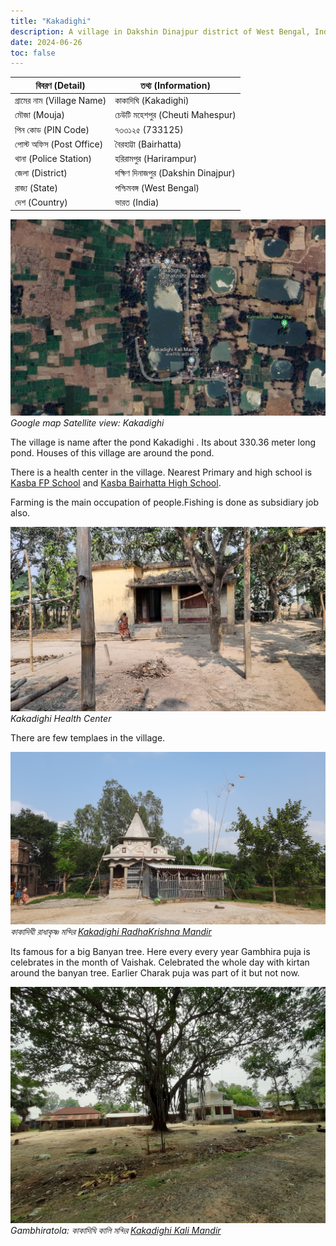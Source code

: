 ```yaml
---
title: "Kakadighi"
description: A village in Dakshin Dinajpur district of West Bengal, India. Discover its unique landmarks and cultural richness.
date: 2024-06-26
toc: false
---
```

 

| বিবরণ (Detail)               | তথ্য (Information)                                 |
|------------------------------|----------------------------------------------------|
| গ্রামের নাম (Village Name)   | কাকাদিঘি (Kakadighi)                               |
| মৌজা (Mouja)                 | চেউটি মহেশপুর (Cheuti Mahespur)                   |
| পিন কোড (PIN Code)           | ৭৩৩১২৫ (733125)                                    |
| পোস্ট অফিস (Post Office)     | বৈরহাট্টা (Bairhatta)                               |
| থানা (Police Station)        | হরিরামপুর (Harirampur)                             |
| জেলা (District)              | দক্ষিণ দিনাজপুর (Dakshin Dinajpur)                 |
| রাজ্য (State)                | পশ্চিমবঙ্গ (West Bengal)                            |
| দেশ (Country)                | ভারত (India)                                        |

 

![Google map Satellite view of village kakadighi in the center](185223.jpg)
*Google map Satellite view: Kakadighi*


The village is name after the pond Kakadighi . Its about 330.36 meter long pond. Houses of this village are around the pond. 

There is a health center in the village. Nearest Primary and high school is [Kasba FP School](https://maps.app.goo.gl/NhwAszQeHD8itG1XA) and [Kasba Bairhatta High School](https://maps.app.goo.gl/UaYDdvHwtdBdfizD9). 
 
Farming is the main occupation of people.Fishing is done as subsidiary job also.

![Kakadighi Health Center](cmpkd00936.jpg)
*Kakadighi Health Center*

There are few templaes in the village. 

![কাকাদিঘী রাধাকৃষ্ণ মন্দির Kakadighi RadhaKrishna Mandir](185224.jpg)
*কাকাদিঘী রাধাকৃষ্ণ মন্দির [Kakadighi RadhaKrishna Mandir](https://maps.app.goo.gl/NmTG5x8ca8PnN1U6A)*
 

Its famous for a big Banyan tree. Here every  every year Gambhira puja is celebrates in the month of Vaishak. Celebrated the whole day with kirtan around the banyan tree. Earlier Charak puja was part of it but not now.

![Kakadighi Kali Mandir](185225.jpg)
*Gambhiratola: কাকাদিঘি কালি মন্দির [Kakadighi Kali Mandir](https://maps.app.goo.gl/XnvgQdwZ8JuKMHpE6)*
 


